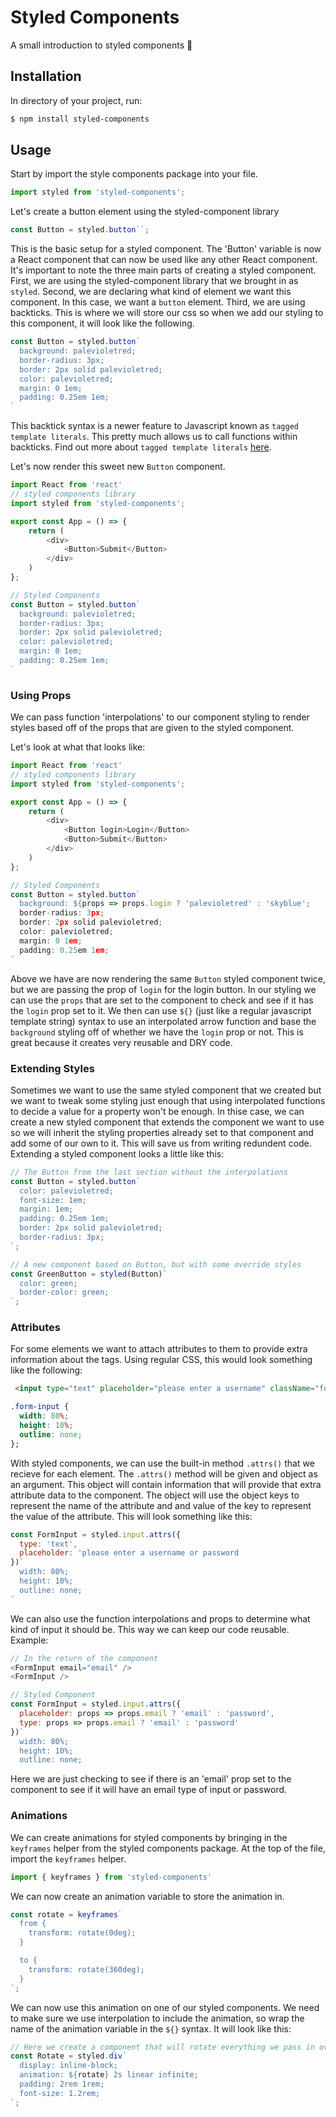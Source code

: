 # Styled Components

A small introduction to styled components 💅

## Installation 
In directory of your project, run:
```bash
$ npm install styled-components
```
## Usage
Start by import the style components package into your file.
```javascript
import styled from 'styled-components';
```

Let's create a button element using the styled-component library
```javascript
const Button = styled.button``;
```

This is the basic setup for a styled component. The 'Button' variable is now a React component that can now be used like any other React component. It's important to note the three main parts of creating a styled component. First, we are using the styled-component library that we brought in as `styled`. Second, we are declaring what kind of element we want this component. In this case, we want a `button` element. Third, we are using backticks. This is where we will store our css so when we add our styling to this component, it will look like the following.

```javascript
const Button = styled.button`
  background: palevioletred;
  border-radius: 3px;
  border: 2px solid palevioletred;
  color: palevioletred;
  margin: 0 1em;
  padding: 0.25em 1em;
`
```

This backtick syntax is a newer feature to Javascript known as `tagged template literals`. This pretty much allows us to call functions within backticks. Find out more about `tagged template literals` [here](https://developer.mozilla.org/en-US/docs/Web/JavaScript/Reference/Template_literals#Tagged_templates).

Let's now render this sweet new `Button` component.
```javascript
import React from 'react'
// styled components library
import styled from 'styled-components';

export const App = () => {
    return (
        <div>
            <Button>Submit</Button>
        </div>
    )
};

// Styled Components
const Button = styled.button`
  background: palevioletred;
  border-radius: 3px;
  border: 2px solid palevioletred;
  color: palevioletred;
  margin: 0 1em;
  padding: 0.25em 1em;
`
```

### Using Props
We can pass function 'interpolations' to our component styling to render styles based off of the props that are given to the styled component.

Let's look at what that looks like:
```javascript
import React from 'react'
// styled components library
import styled from 'styled-components';

export const App = () => {
    return (
        <div>
            <Button login>Login</Button>
            <Button>Submit</Button>
        </div>
    )
};

// Styled Components
const Button = styled.button`
  background: ${props => props.login ? 'palevioletred' : 'skyblue';
  border-radius: 3px;
  border: 2px solid palevioletred;
  color: palevioletred;
  margin: 0 1em;
  padding: 0.25em 1em;
`
```

Above we have are now rendering the same `Button` styled component twice, but we are passing the prop of `login` for the login button. In our styling we can use the `props` that are set to the component to check and see if it has the `login` prop set to it. We then can use `${}` (just like a regular javascript template string) syntax to use an interpolated arrow function and base the `background` styling off of whether we have the `login` prop or not. This is great because it creates very reusable and DRY code.

### Extending Styles
Sometimes we want to use the same styled component that we created but we want to tweak some styling just enough that using interpolated functions to decide a value for a property won't be enough. In thise case, we can create a new styled component 
that extends the component we want to use so we will inherit the styling properties already set to that component and add some of our own to it. This will save us from writing redundent code. Extending a styled component looks a little like this:
```javascript
// The Button from the last section without the interpolations
const Button = styled.button`
  color: palevioletred;
  font-size: 1em;
  margin: 1em;
  padding: 0.25em 1em;
  border: 2px solid palevioletred;
  border-radius: 3px;
`;

// A new component based on Button, but with some override styles
const GreenButton = styled(Button)`
  color: green;
  border-color: green;
`;
```

### Attributes
For some elements we want to attach attributes to them to provide extra information about the tags. Using regular CSS, this would look something like the following:

```html
 <input type="text" placeholder="please enter a username" className="form-input"/>
```

```css
.form-input {
  width: 80%;
  height: 10%;
  outline: none;
};
```

With styled components, we can use the built-in method `.attrs()` that we recieve for each element. The `.attrs()` method will be given and object as an argument. This object will contain information that will provide that extra attribute data to the component. The object will use the object keys to represent the name of the attribute and and value of the key to represent the value of the attribute. This will look something like this:

```javascript
const FormInput = styled.input.attrs({
  type: 'text',
  placeholder: 'please enter a username or password 
})`
  width: 80%;
  height: 10%;
  outline: none;
`
```

We can also use the function interpolations and props to determine what kind of input it should be. This way we can keep our code reusable. Example:

```javascript
// In the return of the component
<FormInput email="email" />
<FormInput />

// Styled Component
const FormInput = styled.input.attrs({
  placeholder: props => props.email ? 'email' : 'password',
  type: props => props.email ? 'email' : 'password'
})`
  width: 80%;
  height: 10%;
  outline: none;
```

Here we are just checking to see if there is an 'email' prop set to the component to see if it will have an email type of input or password.

### Animations
We can create animations for styled components by bringing in the `keyframes` helper from the styled components package. At the top of the file, import the `keyframes` helper.

```javascript
import { keyframes } from 'styled-components'
```

We can now create an animation variable to store the animation in.

```javascript
const rotate = keyframes`
  from {
    transform: rotate(0deg);
  }

  to {
    transform: rotate(360deg);
  }
`;
```

We can now use this animation on one of our styled components. We need to make sure we use interpolation to include the animation, so wrap the name of the animation variable in the `${}` syntax. It will look like this:

```javascript
// Here we create a component that will rotate everything we pass in over two seconds
const Rotate = styled.div`
  display: inline-block;
  animation: ${rotate} 2s linear infinite;
  padding: 2rem 1rem;
  font-size: 1.2rem;
`;
```
